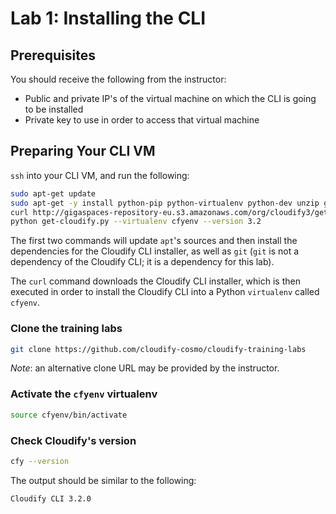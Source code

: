 # Lab 1: Installing the CLI

## Prerequisites

You should receive the following from the instructor:

* Public and private IP's of the virtual machine on which the CLI is going to be installed
* Private key to use in order to access that virtual machine

## Preparing Your CLI VM

`ssh` into your CLI VM, and run the following:

```bash
sudo apt-get update
sudo apt-get -y install python-pip python-virtualenv python-dev unzip git
curl http://gigaspaces-repository-eu.s3.amazonaws.com/org/cloudify3/get-cloudify.py -o get-cloudify.py
python get-cloudify.py --virtualenv cfyenv --version 3.2
```

The first two commands will update `apt`'s sources and then install the dependencies for the Cloudify CLI installer, as well as `git` (`git` is not a dependency of the Cloudify CLI; it is a dependency for this lab).

The `curl` command downloads the Cloudify CLI installer, which is then executed in order to install the Cloudify CLI into a Python `virtualenv` called `cfyenv`.

### Clone the training labs

```bash
git clone https://github.com/cloudify-cosmo/cloudify-training-labs
```

*Note*: an alternative clone URL may be provided by the instructor.

### Activate the `cfyenv` virtualenv

```bash
source cfyenv/bin/activate
```

### Check Cloudify's version

```bash
cfy --version
```

The output should be similar to the following:

```
Cloudify CLI 3.2.0
```
